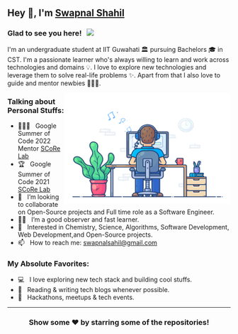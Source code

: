 ## Hey 👋, I'm [Swapnal Shahil](https://www.swapnalshahil.com)
<!-- <p align="left"> <img src=https://komarev.com/ghpvc/?username=swapnalshahil alt=swapnalshahil/></p> -->
<!-- [![Linkedin Badge](https://img.shields.io/badge/-LinkedIn-0e76a8?style=flat-square&logo=Linkedin&logoColor=white)](https://linkedin.com/in/swapnalshahil)
[![Website Badge](https://img.shields.io/badge/Website-3b5998?style=flat-square&logo=google-chrome&logoColor=white)](www.swapnalshahil.com)
[![Twitter Badge](https://img.shields.io/badge/-Twitter-00acee?style=flat-square&logo=Twitter&logoColor=white)](https://twitter.com/eulersgamma)
[![Instagram Badge](https://img.shields.io/badge/-Instagram-e4405f?style=flat-square&logo=Instagram&logoColor=white)](https://instagram.com/eulersgamma/)
[![Medium Badge](https://img.shields.io/badge/Medium-12100E?style=flat-squaree&logo=medium&logoColor=white)](https://medium.com/@swapnalshahil) -->

 ### Glad to see you here! &nbsp; ![](https://komarev.com/ghpvc/?username=swapnalshahil&style=flat-square&color=0088cc)



I'm an undergraduate student at IIT Guwahati 🏛 pursuing Bachelors 🎓 in CST. I'm a passionate learner who's always willing to learn and work across technologies and domains 💡. I love to explore new technologies and leverage them to solve real-life problems ✨. Apart from that I also love to guide and mentor newbies 👨🏻‍💻. 

<img align="right" height="250" width="375" alt="" src="https://raw.githubusercontent.com/swapnalshahil/swapnalshahil/master/gifs/coder.gif" />

### Talking about Personal Stuffs:
<!-- - 🔭 I’m currently working with [SCoRe Lab](http://scorelab.org/) organization under Google Summer of Code 2021. -->
<!-- - 🎓 &nbsp; I’m a junior pursuing my Bachelors in Chemical Science and Technology at IIT Guwahati. -->
<!-- - 🌱 &nbsp; I’m currently learning everything about Life. 👨🏻‍🎓 -->
- 🧑🏻‍🏫 &nbsp; Google Summer of Code 2022 Mentor [SCoRe Lab](https://summerofcode.withgoogle.com/programs/2022/organizations/score-lab)
- 🏆 &nbsp; Google Summer of Code 2021 [SCoRe Lab](https://summerofcode.withgoogle.com/archive/2021/projects/6260374466199552/)
- 👯 &nbsp; I’m looking to collaborate on Open-Source projects and Full time role as a Software Engineer.
- 🤟🏻 &nbsp; I’m a good observer and fast learner.
- 🤔 &nbsp; Interested in Chemistry, Science, Algorithms, Software Development, Web Development,and Open-Source projects.
- 📫 &nbsp; How to reach me: swapnalsahil@gmail.com

### My Absolute Favorites:

- 💻 &nbsp; I love exploring new tech stack and building cool stuffs.
- 📰 &nbsp; Reading & writing tech blogs whenever possible.
- 🍕 &nbsp; Hackathons, meetups & tech events.

<!-- <details>	
  <summary><b>⚡ Github Stats</b></summary>

  <br />
  <img height="180em" src="https://github-readme-stats.vercel.app/api?username=swapnalshahil&show_icons=true&hide_border=true&&count_private=true&include_all_commits=true" />
  <img height="180em" src="https://github-readme-stats.vercel.app/api/top-langs/?username=swapnalshahil&exclude_repo=KNN-Image-Classification&show_icons=true&hide_border=true&layout=compact&langs_count=8"/>
</details> -->

<!-- <a href="https://cloud.appwrite.io/card/648015fae3ae92a520a2">
	<img width="350" src="https://cloud.appwrite.io/v1/cards/cloud?userId=648015fae3ae92a520a2" alt="Appwrite Cloud Card" />
</a> -->

<!-- <details>	
  <summary><b>✍  Medium Blogs</b></summary>

  <br />
  <a target="_blank" href="https://swapnalshahil.medium.com/"><img src="https://github-readme-medium-recent-article.vercel.app/medium/@swapnalshahil/0" alt="Recent Article 0">
</details> -->
 
 
<!-- ### GitHub Stats 📈
<p>
<a href="https://github.com/swapnalshahil">
 <img align="center" src="https://github-readme-stats.vercel.app/api?username=swapnalshahil&show_icons=true&theme=light&line_height=25" alt="Swapnal's github stats"/>
</a> 
<!-- <a href="https://github.com/anuraghazra/github-readme-stats">
  <img align="center" src="https://github-readme-stats.vercel.app/api/top-langs/?username=swapnalshahil&layout=compact" />
</a><p/><br/> --> 


---

<!-- ### Medium Blogs ✍🏻
<a target="_blank" href="https://swapnalshahil.medium.com/"><img src="https://github-readme-medium-recent-article.vercel.app/medium/@swapnalshahil/0" alt="Recent Article 0"> -->
<!-- <a target="_blank" href="https://medium.com/scorelab/google-summer-of-code-openmf-week-2-698d49fab4ec"><img src="https://github-readme-medium-recent-article.vercel.app/medium/@swapnalshahil/1" alt="Recent Article 1"> -->
 
<!-- ---
 <br/>
<div align="center">
<a href="https://twitter.com/eulersgamma">
  <img  alt="Swapnal's Twitter" width="22px" src="https://cdn.jsdelivr.net/npm/simple-icons@v3/icons/twitter.svg" />
</a>&nbsp;
<a href="https://www.linkedin.com/in/swapnalshahil/">
  <img  alt="Swapnal's Linkdein" width="22px" src="https://cdn.jsdelivr.net/npm/simple-icons@v3/icons/linkedin.svg" />
</a>&nbsp;
<a href="https://github.com/swapnalshahil">
  <img alt="Swapnal's Github" width="22px" src="https://cdn.jsdelivr.net/npm/simple-icons@v3/icons/github.svg" />
</a>&nbsp;
<a href="https://instagram.com/eulersgamma/">
  <img  alt="Swapnal's Instagram" width="22px" src="https://cdn.jsdelivr.net/npm/simple-icons@v3/icons/instagram.svg" />
</a>&nbsp;
<a href="https://www.facebook.com/swapnal.sahil.1/">
  <img  alt="Swapnal's Facebook" width="22px" src="https://cdn.jsdelivr.net/npm/simple-icons@v3/icons/facebook.svg" />
</a>&nbsp;
 <a href="https://medium.com/@swapnalshahil">
   <img  alt="Swapnal's Medium" width="22px" src="https://cdn.jsdelivr.net/npm/simple-icons@v3/icons/medium.svg" /> 
</a>&nbsp;
 <a href="https://stackoverflow.com/users/16297494/swapnal-shahil?tab=profile">
  <img  alt="Swapnal's Stackoverflow" width="22px" src="https://cdn.jsdelivr.net/npm/simple-icons@v3/icons/stackoverflow.svg" />
</a>
 
</div> -->

<div align="center">

### Show some ❤️ by starring some of the repositories!

</div>
